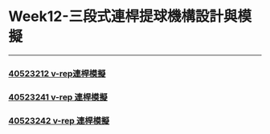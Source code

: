 # Week12-三段式連桿提球機構設計與模擬

---

### [40523212 v-rep連桿模擬](https://www.youtube.com/watch?v=ep1vlKFOFHM)

### [40523241 v-rep 連桿模擬](https://youtu.be/fRcCpUu8LtE)

### [40523242 v-rep 連桿模擬](https://www.youtube.com/watch?v=dUUkbxX3_CQ)



